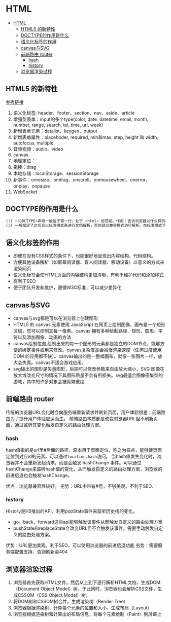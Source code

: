 # HTML

- [HTML](#html)
  - [HTML5 的新特性](#html5-的新特性)
  - [DOCTYPE的作用是什么](#doctype的作用是什么)
  - [语义化标签的作用](#语义化标签的作用)
  - [canvas与SVG](#canvas与svg)
  - [前端路由 router](#前端路由-router)
    - [hash](#hash)
    - [history](#history)
  - [浏览器渲染过程](#浏览器渲染过程)

## HTML5 的新特性

[参考链接](https://www.cnblogs.com/ainyi/p/9777841.html)

1. 语义化标签: header、footer、section、nav、aside、article
2. 增强型表单：input的多个type(color, date, datetime, email, month, number, range, search, tel, time, url, week)
3. 新增表单元素：datalist、keygen、output
4. 新增表单属性：placehoder, required, min和max, step, height 和 width, autofocus, multiple
5. 音频视频：audio、video
6. canvas
7. 地理定位：
8. 拖拽：drag
9. 本地存储：localStorage、sessionStorage
10. 新事件：onresize、ondrag、onscroll、onmousewheel、onerror、onplay、onpause
11. WebSocket

## DOCTYPE的作用是什么

```js
(1) <!DOCTYPE>声明一般位于第一行，处于 <html> 标签前。作用：告诉浏览器以什么样的模式来解析文档。DOCTYPE 不存在或格式不正确会导致文档以兼容模式呈现。
(2) 一般指定了之后会以标准模式来进行文档解析，否则就以兼容模式进行解析。在标准模式下，浏览器的解析规则都是按照最新的标准进行解析的;在兼容模式下，浏览器会以向后兼容的方式来模拟老式浏览器的行为，以保证一些老的网站的正确访问。
```

## 语义化标签的作用

- 即使在没有CSS样式的条件下，也能很好地呈现出内容结构、代码结构。
- 方便其他设备解析（如屏幕阅读器、盲人阅读器、移动设备）以意义的方式来渲染网页
- 语义化标签会使HTML页面的内容结构更加清晰，有利于维护代码和添加样式
- 有利于SEO
- 便于团队开发和维护，遵循W3C标准，可以减少差异化

## canvas与SVG

- canvas与svg都是可以在浏览器上创建图形
- HTML5 的 canvas 元素使用 JavaScript 在网页上绘制图像。画布是一个矩形区域，您可以控制其每一像素。canvas 拥有多种绘制路径、矩形、圆形、字符以及添加图像、动画的方法
- canvas绘制位图,绘制出来的每一个图形的元素都是独立的DOM节点，能够方便的绑定事件或用来修改。canvas复杂度高会减慢渲染速度（任何过度使用 DOM 的应用都不快）。canvas输出的是一整幅画布，就像一张图片一样，放大会失真。canvas不适合游戏应用。
- svg输出的图形是矢量图形，后期可以修改参数来自由放大缩小，SVG 图像在放大或改变尺寸的情况下其图形质量不会有所损失。svg最适合图像密集型的游戏，其中的许多对象会被频繁重绘

## 前端路由 router
传统的浏览器URL变化时会向服务端重新请求并刷新页面，用户体验很差；前端路由为了提升用户体验应运而生。
前端路由本质都是改变浏览器URL但不刷新页面，通过监听其变化触发自定义的路由处理方案。

### hash
hash值指的是url里#后面的路径，原本用于页面定位，称之为锚点，能够使页面定位到对应id的元素，可以通过`location.hash`访问。
当hash值发生变化时，浏览器并不会重新发起请求，而是会触发 hashChange 事件。可以通过hashChange来监听hash值的变化，从而触发自定义的路由处理方案，浏览器的前进后退也会触发hashChange。

优点：浏览器兼容性较好。
劣势：URL中带有#号，不够美观，不利于SEO.

### history
History是H5推出的API，利用popState事件来监听历史栈的变化。
- go，back，forward这些api能够触发该事件从而触发自定义的路由处理方案
- pushState和replaceState会改变URL但不会触发该事件，需要手动触发自定义的路由处理方案。

优势：URL更加美观，利于SEO，可以使用浏览器的前进后退功能
劣势：需要服务端配置支持，否则刷新会404

## 浏览器渲染过程
1. 浏览器首先获取HTML文件，然后从上到下逐行解析HTML文档，生成DOM（Document Object Model）树。于此同时，浏览器也会解析CSS文件，生成CSSOM（CSS Object Model）树。
2. 将DOM树和CSSOM树合并，生成渲染树（Render Tree）
3. 浏览器根据渲染树，计算每个元素的位置和大小，生成布局（Layout）
4. 浏览器根据渲染树和计算出的布局信息，将每个元素绘制（Paint）到屏幕上